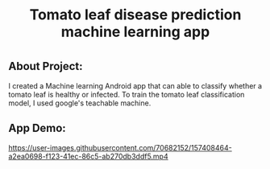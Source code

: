 <h1 align="center">Tomato leaf disease prediction machine learning app<h1>

## About Project:
I created a Machine learning Android app that can able to classify whether a tomato leaf is healthy or infected. To train the tomato leaf classification model, I used google's teachable machine.



## App Demo:


https://user-images.githubusercontent.com/70682152/157408464-a2ea0698-f123-41ec-86c5-ab270db3ddf5.mp4

